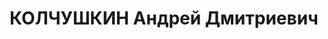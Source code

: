 ---
title: КОЛЧУШКИН Андрей Дмитриевич
description: 'Род. в 1898, Московская губ., Воскресенский уезд, пос. фабрики Полякова,
  русский, обр.: высшее, член ВКП(б). Проживал: Москва, пл. Коммуны, д. 2 (Центральный
  Дом Красной Армии), корп. 6, кв. 6. Начальник Центрального музея РККА, полковой
  комиссар.

  Арестован 10.08.1937. Обв. в подготовке терактов против руководителей ВКП(б) и участии
  в троцкистской террористической группе. Приговор: ВК ВС СССР, 02.11.1937 – ВМН.
  Расстрелян 02.11.1937, г.Москва.

  Реабилитирован ВК ВС СССР 28.07.1956'
---